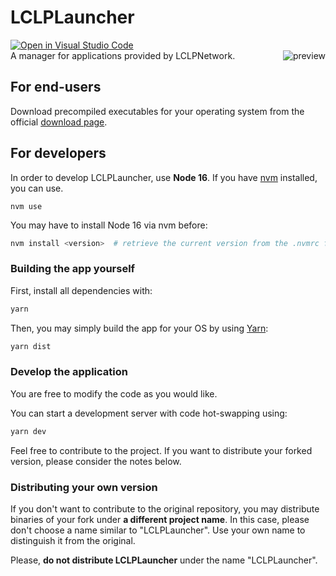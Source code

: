 # LCLPLauncher
[![Open in Visual Studio Code](https://open.vscode.dev/badges/open-in-vscode.svg)](https://open.vscode.dev/LCLPYT/LCLPLauncher)
<br>
A manager for applications provided by LCLPNetwork.
<img align="right" src="https://i.imgur.com/VvTfYMJ.gif" alt="preview">

## For end-users
Download precompiled executables for your operating system from the official [download page](https://lclpnet.work/lclplauncher).

## For developers
In order to develop LCLPLauncher, use **Node 16**.
If you have [nvm](https://github.com/nvm-sh/nvm) installed, you can use.

```
nvm use
```

You may have to install Node 16 via nvm before:

```bash
nvm install <version>  # retrieve the current version from the .nvmrc file
```

### Building the app yourself
First, install all dependencies with:
```bash
yarn
```
Then, you may simply build the app for your OS by using [Yarn](https://yarnpkg.com/):
```bash
yarn dist
```
### Develop the application
You are free to modify the code as you would like. 

You can start a development server with code hot-swapping using:

```bash
yarn dev
```

Feel free to contribute to the project. If you want to distribute your forked version, please consider the notes below.

### Distributing your own version
If you don't want to contribute to the original repository, you may distribute binaries of your fork under **a different project name**.
In this case, please don't choose a name similar to "LCLPLauncher".
Use your own name to distinguish it from the original.

Please, **do not distribute LCLPLauncher** under the name "LCLPLauncher".
